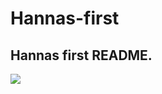 # Hannas-first
## Hannas first README.
<img src ="https://media.giphy.com/media/EsDCYBUQM0KlO/giphy.gif?cid=ecf05e4794s3ootxutjipl9w27soiikd6ehxqhgqsrq9518w&rid=giphy.gif&ct=g">